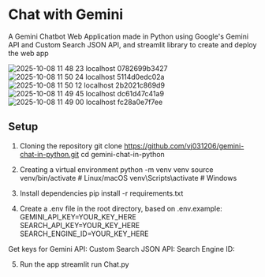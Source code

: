 # Chat with Gemini

A Gemini Chatbot Web Application made in Python using Google's Gemini API and Custom Search JSON API, and streamlit library to create and deploy the web app

![2025-10-08 11 48 23 localhost 0782699b3427](https://github.com/user-attachments/assets/c3cde95e-f4e8-4ea9-8969-92a412414d85)
![2025-10-08 11 50 24 localhost 5114d0edc02a](https://github.com/user-attachments/assets/4ee5cf9d-a105-47f9-815b-24c5377a1922)
![2025-10-08 11 50 12 localhost 2b2021c869d9](https://github.com/user-attachments/assets/c0595733-f236-4607-9c6f-6dacc12dff99)
![2025-10-08 11 49 45 localhost dc61d47c41a9](https://github.com/user-attachments/assets/559dc3a9-c424-4a8d-9e51-8ed1172dc683)
![2025-10-08 11 49 00 localhost fc28a0e7f7ee](https://github.com/user-attachments/assets/4a55f91f-e19b-42fe-a71a-d7af67fca9ea)


## Setup

1. Cloning the repository
git clone https://github.com/vj031206/gemini-chat-in-python.git
cd gemini-chat-in-python

2. Creating a virtual environment
python -m venv venv
source venv/bin/activate   # Linux/macOS
venv\Scripts\activate      # Windows

3. Install dependencies
pip install -r requirements.txt

4. Create a .env file in the root directory, based on .env.example:
GEMINI_API_KEY=YOUR_KEY_HERE
SEARCH_API_KEY=YOUR_KEY_HERE
SEARCH_ENGINE_ID=YOUR_KEY_HERE

Get keys for
Gemini API:
Custom Search JSON API:
Search Engine ID: 

5. Run the app
streamlit run Chat.py
